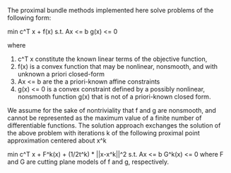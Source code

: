 The proximal bundle methods implemented here solve problems of the following form:

min c^T x + f(x)
s.t. Ax <= b
     g(x) <= 0

where 

<ol>
<li> c^T x constitute the known linear terms of the objective function, </li>
<li> f(x) is a convex function that may be nonlinear, nonsmooth, and with unknown a priori closed-form </li>
<li> Ax <= b are the a priori-known affine constraints </li>
<li> g(x) <= 0 is a convex constraint defined by a possibly nonlinear, nonsmooth function g(x) that is not of a priori-known closed form. </li>
</ol>

We assume for the sake of nontriviality that f and g are nonsmooth, and cannot be represented as the maximum value of a finite number of differentiable functions.
The solution approach exchanges the solution of the above problem with iterations k of the following proximal point approximation centered about x^k

min c^T x + F^k(x) + (1/2t^k) * ||x-x^k||^2
s.t. Ax <= b
     G^k(x) <= 0
where F and G are cutting plane models of f and g, respectively.
